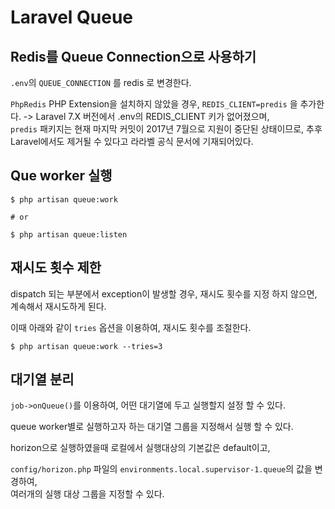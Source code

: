 # Laravel Queue

## Redis를 Queue Connection으로 사용하기

`.env`의 `QUEUE_CONNECTION` 를 redis 로 변경한다.

`PhpRedis` PHP Extension을 설치하지 않았을 경우,
`REDIS_CLIENT=predis` 을 추가한다.
-> Laravel 7.X 버전에서 .env의 REDIS_CLIENT 키가 없어졌으며,<br/>
`predis` 패키지는 현재 마지막 커밋이 2017년 7월으로 지원이 중단된 상태이므로, 추후 Laravel에서도 제거될 수 있다고 라라벨 공식 문서에 기재되어있다. 


## Que worker 실행
```shell
$ php artisan queue:work

# or

$ php artisan queue:listen
```

## 재시도 횟수 제한

dispatch 되는 부분에서 exception이 발생할 경우, 재시도 횟수를 지정 하지 않으면,
계속해서 재시도하게 된다.

이때 아래와 같이 `tries` 옵션을 이용하여, 재시도 횟수를 조절한다.

```shell
$ php artisan queue:work --tries=3
```

## 대기열 분리

`job->onQueue()`를 이용하여, 어떤 대기열에 두고 실행할지 설정 할 수 있다.

queue worker별로 실행하고자 하는 대기열 그룹을 지정해서 실행 할 수 있다. 

horizon으로 실행하였을때 로컬에서 실행대상의 기본값은 default이고,

`config/horizon.php` 파일의 `environments.local.supervisor-1.queue`의 값을 변경하여,<br/>
여러개의 실행 대상 그룹을 지정할 수 있다. 
